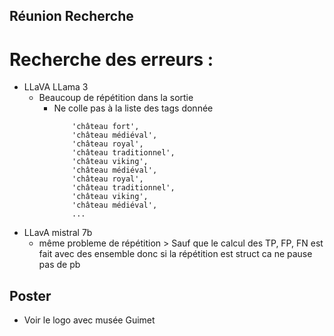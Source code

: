 ## Réunion Recherche

# Recherche des erreurs :
 - LLaVA LLama 3 
	 - Beaucoup de répétition dans la sortie
		 - Ne colle pas à la liste des tags donnée
		   ```
			   'château fort',
			   'château médiéval',
			   'château royal',
			   'château traditionnel', 
			   'château viking', 
			   'château médiéval', 
			   'château royal', 
			   'château traditionnel', 
			   'château viking', 
			   'château médiéval',
			   ...
			```
 - LLavA mistral 7b
	 - même probleme de répétition
		   > Sauf que le calcul des TP, FP, FN est fait avec des ensemble donc si la répétition est struct ca ne pause pas de pb


## Poster
 - Voir le logo avec musée Guimet
